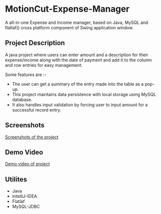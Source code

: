 # MotionCut-Expense-Manager
A all-in-one Expense and Income manager, based on Java, MySQL and flatlaf() cross platform
component of Swing application window.

## Project Description
A java project where users can enter amount and a description for their expense/income
along with the date of payment and add it to the column and row entries for easy management.

Some features are :-
- The user can get a summary of the entry made into the table as a pop-up.
- This project maintains data persistence with local storage using MySQL database.
- It also handles input validation by forcing user to input amount for a successful record entry.

## Screenshots
[Screenshots of the project](https://github.com/Udit19-pixel/MotionCut-Expense-Manager/tree/main/Expense%20Income%20Tracker/Screenshots)

## Demo Video
[Demo video of project](https://github.com/Udit19-pixel/MotionCut-Expense-Manager/blob/main/Expense%20Income%20Tracker/Expense%20Income%20Tracker.mp4)

## Utilites
* Java
* IntelliJ-IDEA
* Flatlaf
* MySQL-JDBC
